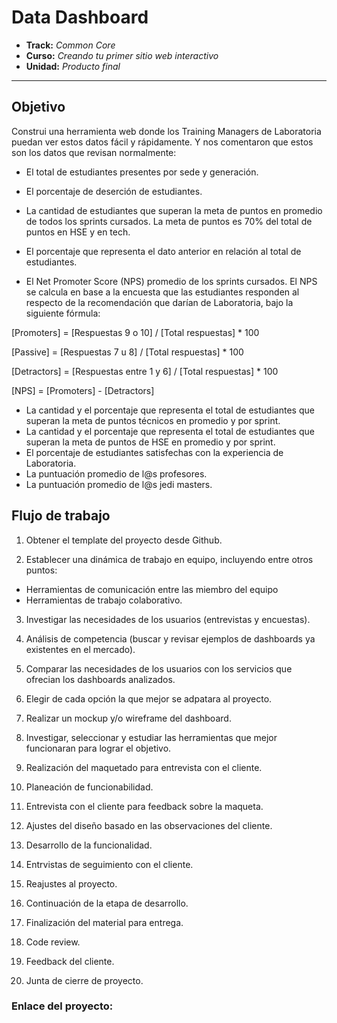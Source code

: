 # Data Dashboard

* **Track:** _Common Core_
* **Curso:** _Creando tu primer sitio web interactivo_
* **Unidad:** _Producto final_

***

## Objetivo

Construi una herramienta web donde los Training Managers de Laboratoria puedan ver estos datos fácil y rápidamente. Y nos comentaron que estos son los datos que revisan normalmente:

* El total de estudiantes presentes por sede y generación.
* El porcentaje de deserción de estudiantes.
* La cantidad de estudiantes que superan la meta de puntos en promedio de todos los sprints cursados. La meta de puntos es 70% del total de puntos en HSE y en tech.
* El porcentaje que representa el dato anterior en relación al total de estudiantes.

* El Net Promoter Score (NPS) promedio de los sprints cursados. El NPS se calcula en base a la encuesta que las estudiantes responden al respecto de la recomendación que darían de Laboratoria, bajo la siguiente fórmula:

[Promoters] = [Respuestas 9 o 10] / [Total respuestas] * 100

[Passive] = [Respuestas 7 u 8] / [Total respuestas] * 100

[Detractors] = [Respuestas entre 1 y 6] / [Total respuestas] * 100

[NPS] = [Promoters] - [Detractors]

* La cantidad y el porcentaje que representa el total de estudiantes que superan la meta de puntos técnicos en promedio y por sprint.
* La cantidad y el porcentaje que representa el total de estudiantes que superan la meta de puntos de HSE en promedio y por sprint.
* El porcentaje de estudiantes satisfechas con la experiencia de Laboratoria.
* La puntuación promedio de l@s profesores.
* La puntuación promedio de l@s jedi masters.



## Flujo de trabajo

1. Obtener el template del proyecto desde Github.

2. Establecer una dinámica de trabajo en equipo, incluyendo entre otros puntos:
  * Herramientas de comunicación entre las miembro del equipo
  * Herramientas de trabajo colaborativo.

3. Investigar las necesidades de los usuarios (entrevistas y encuestas).

4. Análisis de competencia (buscar y revisar ejemplos de dashboards ya existentes en el mercado).

5. Comparar las necesidades de los usuarios con los servicios que ofrecian los dashboards analizados.

6. Elegir de cada opción la que mejor se adpatara al proyecto.

7. Realizar un mockup  y/o wireframe del dashboard.

8. Investigar, seleccionar y estudiar las herramientas que mejor funcionaran para lograr el objetivo.

9. Realización del maquetado para entrevista con el cliente.

10. Planeación de funcionabilidad.

11. Entrevista con el cliente para feedback sobre la maqueta.

12. Ajustes del diseño basado en las observaciones del cliente.

13. Desarrollo de la funcionalidad.

14. Entrvistas de seguimiento con el cliente.

15. Reajustes al proyecto.

16. Continuación de la etapa de desarrollo.

17. Finalización del material para entrega.

18. Code review.

19. Feedback del cliente.

20. Junta de cierre de proyecto.

### Enlace del proyecto:
